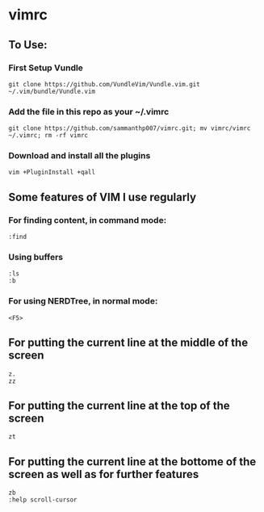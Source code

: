 # vimrc
## To Use:

### First Setup Vundle
```
git clone https://github.com/VundleVim/Vundle.vim.git ~/.vim/bundle/Vundle.vim
```

### Add the file in this repo as your ~/.vimrc
```
git clone https://github.com/sammanthp007/vimrc.git; mv vimrc/vimrc ~/.vimrc; rm -rf vimrc
```

### Download and install all the plugins
```
vim +PluginInstall +qall
```

## Some features of VIM I use regularly
### For finding content, in command mode:
```
:find
```

### Using buffers
```
:ls
:b 
```

### For using NERDTree, in normal mode:
```
<F5>
```
## For putting the current line at the middle of the screen
```
z.
zz
```

## For putting the current line at the top of the screen
```
zt
```
## For putting the current line at the bottome of the screen as well as for further features
```
zb
:help scroll-cursor
```
